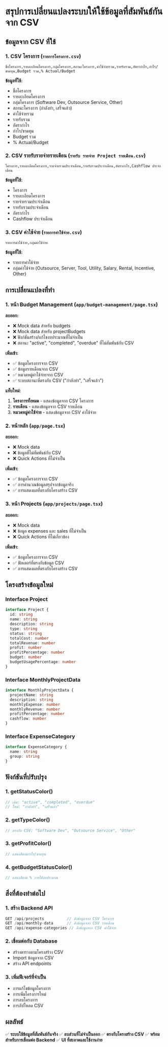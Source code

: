 # สรุปการเปลี่ยนแปลงระบบให้ใช้ข้อมูลที่สัมพันธ์กันจาก CSV

## ข้อมูลจาก CSV ที่ใช้

### 1. **CSV โครงการ** (`รายการโครงการ.csv`)
```
ชื่อโครงการ,รายละเอียดโครงการ,กลุ่มโครงการ,สถานะโครงการ,ค่าใช้จ่ายรวม,รายรับรวม,อัตรากำไร,กำไร/ขาดทุน,Budget รวม,% Actual/Budget
```

**ข้อมูลที่ใช้:**
- ชื่อโครงการ
- รายละเอียดโครงการ
- กลุ่มโครงการ (Software Dev, Outsource Service, Other)
- สถานะโครงการ (กำลังทำ, เสร็จแล้ว)
- ค่าใช้จ่ายรวม
- รายรับรวม
- อัตรากำไร
- กำไร/ขาดทุน
- Budget รวม
- % Actual/Budget

### 2. **CSV รายรับรายจ่ายรายเดือน** (`รายรับ รายจ่าย Project รายเดือน.csv`)
```
โครงการ,รายละเอียดโครงการ,รายจ่ายรวมประจำเดือน,รายรับรวมประจำเดือน,อัตรากำไร,Cashflow ประจำเดือน
```

**ข้อมูลที่ใช้:**
- โครงการ
- รายละเอียดโครงการ
- รายจ่ายรวมประจำเดือน
- รายรับรวมประจำเดือน
- อัตรากำไร
- Cashflow ประจำเดือน

### 3. **CSV ค่าใช้จ่าย** (`รายการค่าใช้จ่าย.csv`)
```
รายการค่าใช้จ่าย,กลุ่มค่าใช้จ่าย
```

**ข้อมูลที่ใช้:**
- รายการค่าใช้จ่าย
- กลุ่มค่าใช้จ่าย (Outsource, Server, Tool, Utility, Salary, Rental, Incentive, Other)

## การเปลี่ยนแปลงที่ทำ

### 1. **หน้า Budget Management** (`app/budget-management/page.tsx`)

**ลบออก:**
- ❌ Mock data สำหรับ budgets
- ❌ Mock data สำหรับ projectBudgets
- ❌ ฟังก์ชันสร้าง/แก้ไขงบประมาณที่ไม่จำเป็น
- ❌ สถานะ "active", "completed", "overdue" ที่ไม่สัมพันธ์กับ CSV

**เพิ่มเข้า:**
- ✅ ข้อมูลโครงการจาก CSV
- ✅ ข้อมูลรายเดือนจาก CSV
- ✅ หมวดหมู่ค่าใช้จ่ายจาก CSV
- ✅ ระบบสถานะที่ตรงกับ CSV ("กำลังทำ", "เสร็จแล้ว")

**แท็บใหม่:**
1. **โครงการทั้งหมด** - แสดงข้อมูลจาก CSV โครงการ
2. **รายเดือน** - แสดงข้อมูลจาก CSV รายเดือน
3. **หมวดหมู่ค่าใช้จ่าย** - แสดงข้อมูลจาก CSV ค่าใช้จ่าย

### 2. **หน้าหลัก** (`app/page.tsx`)

**ลบออก:**
- ❌ Mock data
- ❌ ข้อมูลที่ไม่สัมพันธ์กับ CSV
- ❌ Quick Actions ที่ไม่จำเป็น

**เพิ่มเข้า:**
- ✅ ข้อมูลโครงการจาก CSV
- ✅ การคำนวณข้อมูลสรุปจากข้อมูลจริง
- ✅ การแสดงผลที่ตรงกับโครงสร้าง CSV

### 3. **หน้า Projects** (`app/projects/page.tsx`)

**ลบออก:**
- ❌ Mock data
- ❌ ข้อมูล expenses และ sales ที่ไม่จำเป็น
- ❌ Quick Actions ที่ไม่เกี่ยวข้อง

**เพิ่มเข้า:**
- ✅ ข้อมูลโครงการจาก CSV
- ✅ ฟิลเตอร์ที่ตรงกับข้อมูล CSV
- ✅ การแสดงผลที่ตรงกับโครงสร้าง CSV

## โครงสร้างข้อมูลใหม่

### Interface Project
```typescript
interface Project {
  id: string
  name: string
  description: string
  type: string
  status: string
  totalCost: number
  totalRevenue: number
  profit: number
  profitPercentage: number
  budget: number
  budgetUsagePercentage: number
}
```

### Interface MonthlyProjectData
```typescript
interface MonthlyProjectData {
  projectName: string
  description: string
  monthlyExpense: number
  monthlyRevenue: number
  profitPercentage: number
  cashflow: number
}
```

### Interface ExpenseCategory
```typescript
interface ExpenseCategory {
  name: string
  group: string
}
```

## ฟังก์ชันที่ปรับปรุง

### 1. **getStatusColor()**
```typescript
// เดิม: "active", "completed", "overdue"
// ใหม่: "กำลังทำ", "เสร็จแล้ว"
```

### 2. **getTypeColor()**
```typescript
// ตรงกับ CSV: "Software Dev", "Outsource Service", "Other"
```

### 3. **getProfitColor()**
```typescript
// แสดงสีตามกำไร/ขาดทุน
```

### 4. **getBudgetStatusColor()**
```typescript
// แสดงสีตาม % การใช้งบประมาณ
```

## สิ่งที่ต้องทำต่อไป

### 1. **สร้าง Backend API**
```javascript
GET /api/projects          // ดึงข้อมูลจาก CSV โครงการ
GET /api/monthly-data      // ดึงข้อมูลจาก CSV รายเดือน
GET /api/expense-categories // ดึงข้อมูลจาก CSV ค่าใช้จ่าย
```

### 2. **เชื่อมต่อกับ Database**
- สร้างตารางตามโครงสร้าง CSV
- Import ข้อมูลจาก CSV
- สร้าง API endpoints

### 3. **เพิ่มฟีเจอร์ที่จำเป็น**
- การแก้ไขข้อมูลโครงการ
- การเพิ่มโครงการใหม่
- การลบโครงการ
- การอัปโหลด CSV

## ผลลัพธ์

✅ **ระบบใช้ข้อมูลที่สัมพันธ์กันจริง**
✅ **ลบส่วนที่ไม่จำเป็นออก**
✅ **ตรงกับโครงสร้าง CSV**
✅ **พร้อมสำหรับการเชื่อมต่อ Backend**
✅ **UI ที่สะอาดและใช้งานง่าย**
